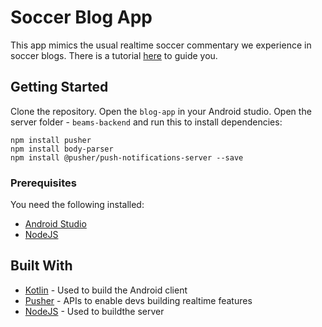 # Soccer Blog App

This app mimics the usual realtime soccer commentary we experience in soccer blogs. There is a tutorial [here](https://blog.pusher.com/) to guide you.

## Getting Started

Clone the repository. Open the `blog-app` in your Android studio. Open the server folder - `beams-backend` and run this to install dependencies:

```
npm install pusher
npm install body-parser
npm install @pusher/push-notifications-server --save
```

### Prerequisites

You need the following installed:

* [Android Studio](https://developer.android.com/studio/index)
* [NodeJS](https://nodejs.org/)


## Built With

* [Kotlin](https://kotlinlang.org/) - Used to build the Android client
* [Pusher](https://pusher.com/) - APIs to enable devs building realtime features
* [NodeJS](https://nodejs.org/) - Used to buildthe server
